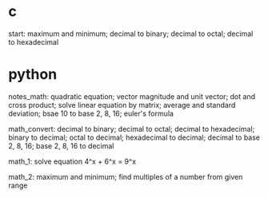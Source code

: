 # c
start:
maximum and minimum;
decimal to binary;
decimal to octal;
decimal to hexadecimal

# python
notes_math:
quadratic equation;
vector magnitude and unit vector;
dot and cross product;
solve linear equation by matrix;
average and standard deviation;
bsae 10 to base 2, 8, 16;
euler's formula

math_convert:
decimal to binary;
decimal to octal;
decimal to hexadecimal;
binary to decimal;
octal to decimal;
hexadecimal to decimal;
decimal to base 2, 8, 16;
base 2, 8, 16 to decimal

math_1:
solve equation 4^x + 6^x = 9^x

math_2:
maximum and minimum;
find multiples of a number from given range
